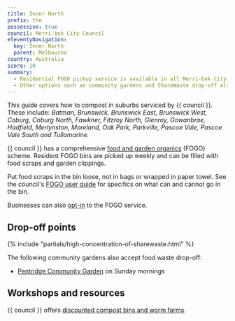```yaml
---
title: Inner North
prefix: the
possessive: true
council: Merri-bek City Council
eleventyNavigation:
  key: Inner North
  parent: Melbourne
country: Australia
score: 10
summary:
  - Residential FOGO pickup service is available in all Merri-bek City Council suburbs
  - Other options such as community gardens and ShareWaste drop-off also exist
---
```


This guide covers how to compost in suburbs serviced by {{ council }}. These include:
_Batman, Brunswick, Brunswick East, Brunswick West, Coburg, Coburg North, Fawkner, Fitzroy North, Glenroy, Gowanbrae, Hadfield, Merlynston, Moreland, Oak Park, Parkville, Pascoe Vale, Pascoe Vale South and Tullamarine._

{{ council }} has a comprehensive [food and garden organics](https://merri-bek.vic.gov.au/living-in-merri-bek/waste-and-recycling/bins-and-collection-services/food-and-garden-organics-bins/) (FOGO) scheme. Resident FOGO bins are picked up weekly and can be filled with food scraps and garden clippings.

Put food scraps in the bin loose, not in bags or wrapped in paper towel. See the council's [FOGO user guide](https://merri-bek.vic.gov.au/living-in-merri-bek/waste-and-recycling/bins-and-collection-services/food-and-garden-organics-bins#autoAnchor1) for specifics on what can and cannot go in the bin.

Businesses can also [opt-in](https://merri-bek.vic.gov.au/living-in-merri-bek/waste-and-recycling/bins-and-collection-services/bins-at-businesses/#autoAnchor3) to the FOGO service.

## Drop-off points

{% include "partials/high-concentration-of-sharewaste.html" %}

The following community gardens also accept food waste drop-off:

- [Pentridge Community Garden](https://www.facebook.com/PentridgeGarden/) on Sunday mornings

## Workshops and resources

{{ council }} offers [discounted compost bins and worm farms](https://www.compostcommunity.com.au/merri-bek.html).
